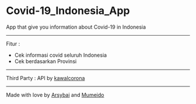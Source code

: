 # Covid-19_Indonesia_App
App that give you information about Covid-19 in Indonesia

---
Fitur :
- Cek informasi covid seluruh Indonesia
- Cek berdasarkan Provinsi

---
Third Party :
API by [kawalcorona](https://kawalcorona.com)

---
Made with love by [Arsybai](https://arsybai.com) and [Mumeido](https://github.com/mumeido)
